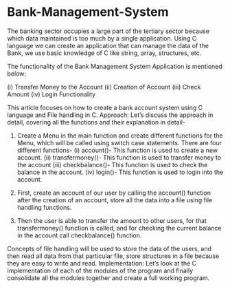 # Bank-Management-System

The banking sector occupies a large part of the tertiary sector because which data maintained is too much by a single application. Using C language we can create an application that can manage the data of the Bank,  we use basic knowledge of C like string, array, structures, etc.

The functionality of the Bank Management System Application is mentioned below:

(i) Transfer Money to the Account
(ii) Creation of Account
(iii) Check Amount
(iv) Login Functionality


This article focuses on how to create a bank account system using C language and File handling in C.
Approach:
Let’s discuss the approach in detail, covering all the functions and their explanation in detail-

1. Create a Menu in the main function and create different functions for the Menu, which will be called using switch case statements. There are four different functions-
(i) account()- This function is used to create a new account.
(ii) transfermoney()- This function is used to transfer money to the account
(iii) checkbalance()- This function is used to check the balance in the account.
(iv) login()- This function is used to login into the account.

2. First, create an account of our user by calling the account() function after the creation of an account, store all the data into a file using file handling functions.

3. Then the user is able to transfer the amount to other users, for that transfermoney() function is called, and for checking the current balance in the account call checkbalance() function.

Concepts of file handling will be used to store the data of the users, and then read all data from that particular file, store structures in a file because they are easy to write and read.
Implementation:
Let’s look at the C implementation of each of the modules of the program and finally consolidate all the modules together and create a full working program.


